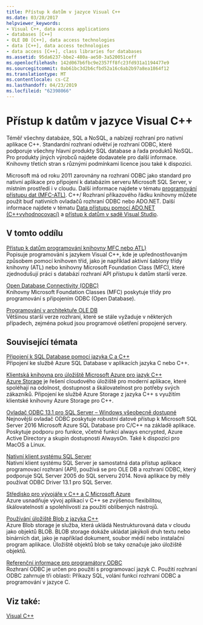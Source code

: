 ```yaml
---
title: Přístup k datům v jazyce Visual C++
ms.date: 03/28/2017
helpviewer_keywords:
- Visual C++, data access applications
- databases [C++]
- OLE DB [C++], data access technologies
- data [C++], data access technologies
- data access [C++], class libraries for databases
ms.assetid: 95da6237-bbe2-480a-ae50-3a520051ceff
ms.openlocfilehash: 142d067b6fbc9e2357ff8fc23fd931a1194477e9
ms.sourcegitcommit: 0ab61bc3d2b6cfbd52a16c6ab2b97a8ea1864f12
ms.translationtype: MT
ms.contentlocale: cs-CZ
ms.lasthandoff: 04/23/2019
ms.locfileid: "62398066"
---
```

# <a name="data-access-in-visual-c"></a>Přístup k datům v jazyce Visual C++

Téměř všechny databáze, SQL a NoSQL, a nabízejí rozhraní pro nativní aplikace C++. Standardní rozhraní odvětví je rozhraní ODBC, které podporuje všechny hlavní produkty SQL database a řada produktů NoSQL. Pro produkty jiných výrobců najdete dodavatele pro další informace. Knihovny třetích stran s různými podmínkami licence jsou také k dispozici.

Microsoft má od roku 2011 zarovnány na rozhraní ODBC jako standard pro nativní aplikace pro připojení k databázím serveru Microsoft SQL Server, v místním prostředí i v cloudu. Další informace najdete v tématu [programování přístupu dat \(MFC-ATL\)](data-access-programming-mfc-atl.md). C++/ Rozhraní příkazového řádku knihovny můžete použít buď nativních ovladačů rozhraní ODBC nebo ADO.NET. Další informace najdete v tématu [Data přístupu pomocí ADO.NET (C++vyhodnocovací)](../dotnet/data-access-using-adonet-cpp-cli.md) a [přístup k datům v sadě Visual Studio](https://docs.microsoft.com/visualstudio/data-tools/accessing-data-in-visual-studio).

## <a name="in-this-section"></a>V tomto oddílu

[Přístup k datům programování knihovny MFC nebo ATL)](data-access-programming-mfc-atl.md)<br/>
Popisuje programování s jazykem Visual C++, kde je upřednostňovaným způsobem pomocí knihoven tříd, jako je například aktivní šablony třídy knihovny (ATL) nebo knihovny Microsoft Foundation Class (MFC), které zjednodušují práci s databází rozhraní API přístupu k datům starší verze.

[Open Database Connectivity (ODBC)](odbc/open-database-connectivity-odbc.md)<br/>
Knihovny Microsoft Foundation Classes (MFC) poskytuje třídy pro programování s připojením ODBC (Open Database).

[Programování v architektuře OLE DB](oledb/ole-db-programming.md)<br/>
Většinou starší verze rozhraní, které se stále vyžaduje v některých případech, zejména pokud jsou programové ošetření propojené servery.

## <a name="related-topics"></a>Související témata

[Připojení k SQL Database pomocí jazyka C a C++](/azure/sql-database/sql-database-develop-cplusplus-simple)<br/>
Připojení ke službě Azure SQL Database v aplikacích jazyka C nebo C++.

[Klientská knihovna pro úložiště Microsoft Azure pro jazyk C++](https://github.com/Azure/azure-storage-cpp)<br/>
[Azure Storage](/azure/storage/storage-introduction) je řešení cloudového úložiště pro moderní aplikace, které spoléhají na odolnost, dostupnost a škálovatelnost pro potřeby svých zákazníků. Připojení ke službě Azure Storage z jazyka C++ s využitím klientské knihovny Azure Storage pro C++.

[Ovladač ODBC 13.1 pro SQL Server – Windows všeobecně dostupné](https://blogs.msdn.microsoft.com/sqlnativeclient/2016/08/01/announcing-the-odbc-driver-13-1-for-sql-server)<br/>
Nejnovější ovladač ODBC poskytuje robustní datové přístup k Microsoft SQL Server 2016 Microsoft Azure SQL Database pro C/C++ na základě aplikace. Poskytuje podporu pro funkce, včetně funkcí always encrypted, Azure Active Directory a skupin dostupnosti AlwaysOn. Také k dispozici pro MacOS a Linux.

[Nativní klient systému SQL Server](/sql/relational-databases/native-client/sql-server-native-client-programming)<br/>
Nativní klient systému SQL Server je samostatná data přístup aplikace programovací rozhraní (API), používá se pro OLE DB a rozhraní ODBC, který podporuje SQL Server 2005 do SQL serveru 2014. Nová aplikace by měly používat ODBC Driver 13.1 pro SQL Server.

[Středisko pro vývojáře v C++ a C Microsoft Azure](https://azure.microsoft.com/develop/cpp/)<br/>
Azure usnadňuje vývoj aplikací v C++ se zvýšenou flexibilitou, škálovatelností a spolehlivostí za použití oblíbených nástrojů.

[Používání úložiště Blob z jazyka C++](https://docs.microsoft.com/azure/storage/storage-c-plus-plus-how-to-use-blobs)<br/>
Azure Blob storage je služba, která ukládá Nestrukturovaná data v cloudu jako objektů BLOB. BLOB storage dokáže ukládat jakýkoli druh textu nebo binárních dat, jako je například dokument, soubor médií nebo instalační program aplikace. Úložiště objektů blob se taky označuje jako úložiště objektů.

[ Referenční informace pro programátory ODBC](https://docs.microsoft.com/sql/odbc/reference/odbc-programmer-s-reference)<br/>
Rozhraní ODBC je určen pro použití s programovací jazyk C. Použití rozhraní ODBC zahrnuje tři oblasti: Příkazy SQL, volání funkcí rozhraní ODBC a programování v jazyce C.

## <a name="see-also"></a>Viz také:

[Visual C++](../overview/visual-cpp-in-visual-studio.md)

